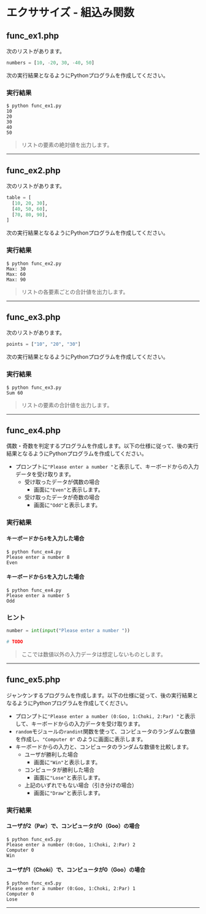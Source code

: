 # エクササイズ - 組込み関数

## func_ex1.php

次のリストがあります。

```python
numbers = [10, -20, 30, -40, 50]
```

次の実行結果となるようにPythonプログラムを作成してください。

### 実行結果

```
$ python func_ex1.py 
10
20
30
40
50
```

> リストの要素の絶対値を出力します。

---

## func_ex2.php

次のリストがあります。

```python
table = [
  [10, 20, 30],
  [40, 50, 60],
  [70, 80, 90],
]
```

次の実行結果となるようにPythonプログラムを作成してください。

### 実行結果

```
$ python func_ex2.py
Max: 30
Max: 60
Max: 90
```

> リストの各要素ごとの合計値を出力します。

---

## func_ex3.php

次のリストがあります。

```python
points = ["10", "20", "30"]
```

次の実行結果となるようにPythonプログラムを作成してください。

### 実行結果

```
$ python func_ex3.py
Sum 60
```

> リストの要素の合計値を出力します。

---


## func_ex4.php

偶数・奇数を判定するプログラムを作成します。以下の仕様に従って、後の実行結果となるようにPythonプログラムを作成してください。

+ プロンプトに`"Please enter a number "`と表示して、キーボードからの入力データを受け取ります。
  + 受け取ったデータが偶数の場合
    + 画面に`"Even"`と表示します。
  + 受け取ったデータが奇数の場合
    + 画面に`"Odd"`と表示します。

### 実行結果

#### キーボードから`8`を入力した場合

```
$ python func_ex4.py
Please enter a number 8
Even
```

#### キーボードから`5`を入力した場合

```
$ python func_ex4.py
Please enter a number 5
Odd
```

### ヒント

```python
number = int(input("Please enter a number "))

# TODO
```

> ここでは数値以外の入力データは想定しないものとします。

---

## func_ex5.php

ジャンケンするプログラムを作成します。以下の仕様に従って、後の実行結果となるようにPythonプログラムを作成してください。

+ プロンプトに`"Please enter a number (0:Goo, 1:Choki, 2:Par) "`と表示して、キーボードからの入力データを受け取ります。
+ `random`モジュールの`randint`関数を使って、コンピュータのランダムな数値を作成し、`"Computer 0"` のように画面に表示します。
+ キーボードからの入力と、コンピュータのランダムな数値を比較します。
  + ユーザが勝利した場合
    + 画面に`"Win"`と表示します。
  + コンピュータが勝利した場合
    + 画面に`"Lose"`と表示します。
  + 上記のいずれでもない場合（引き分けの場合）
    + 画面に`"Draw"`と表示します。

### 実行結果

#### ユーザが2（Par）で、コンピュータが0（Goo）の場合

```
$ python func_ex5.py
Please enter a number (0:Goo, 1:Choki, 2:Par) 2
Computer 0
Win
```

#### ユーザが1（Choki）で、コンピュータが0（Goo）の場合

```
$ python func_ex5.py
Please enter a number (0:Goo, 1:Choki, 2:Par) 1
Computer 0
Lose
```
---


